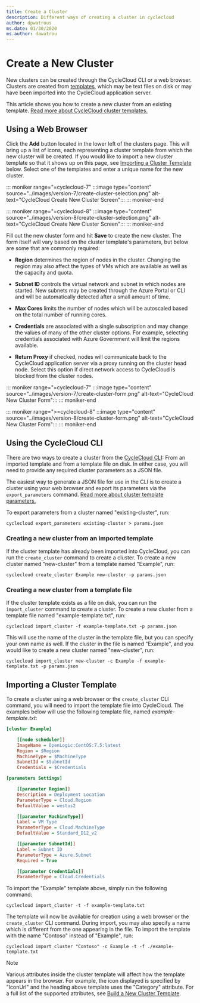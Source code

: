 ```yaml
---
title: Create a Cluster
description: Different ways of creating a cluster in cyclecloud
author: dpwatrous
ms.date: 01/30/2020
ms.author: dawatrou
---
```


# Create a New Cluster

New clusters can be created through the CycleCloud CLI or a web browser. Clusters are created from [templates](../cluster-references/cluster-template-reference.md), which may be text files on disk or may have been imported into the CycleCloud application server.

This article shows you how to create a new cluster from an existing template. [Read more about CycleCloud cluster templates.](../how-to/cluster-templates.md)

## Using a Web Browser

Click the **Add** button located in the lower left of the clusters page. This will bring up a list of icons, each representing a cluster template from which the new cluster will be created. If you would like to import a new cluster template so that it shows up on this page, see [Importing a Cluster Template](#importing-a-cluster-template) below. Select one of the templates and enter a unique name for the new cluster.

::: moniker range="=cyclecloud-7"
:::image type="content" source="../images/version-7/create-cluster-selection.png" alt-text="CycleCloud Create New Cluster Screen":::
::: moniker-end

::: moniker range="=cyclecloud-8"
:::image type="content" source="../images/version-8/create-cluster-selection.png" alt-text="CycleCloud Create New Cluster Screen":::
::: moniker-end


Fill out the new cluster form and hit **Save** to create the new cluster. The form itself will vary based on the cluster template's parameters, but below are some that are commonly required:

- **Region** determines the region of nodes in the cluster. Changing the region may also affect the types of VMs which are available as well as the capacity and quota.

- **Subnet ID** controls the virtual network and subnet in which nodes are started. New subnets may be created through the Azure Portal or CLI and will be automatically detected after a small amount of time.

- **Max Cores** limits the number of nodes which will be autoscaled based on the total number of running cores.

- **Credentials** are associated with a single subscription and may change the values of many of the other cluster options. For example, selecting credentials associated with Azure Government will limit the regions available.

- **Return Proxy** if checked, nodes will communicate back to the CycleCloud application server via a proxy running on the cluster head node. Select this option if direct network access to CycleCloud is blocked from the cluster nodes.

::: moniker range="=cyclecloud-7"
:::image type="content" source="../images/version-7/create-cluster-form.png" alt-text="CycleCloud New Cluster Form":::
::: moniker-end

::: moniker range=">=cyclecloud-8"
:::image type="content" source="../images/version-8/create-cluster-form.png" alt-text="CycleCloud New Cluster Form":::
::: moniker-end

## Using the CycleCloud CLI

There are two ways to create a cluster from the [CycleCloud CLI](../cli.md): From an imported template and from a template file on disk. In either case, you will need to provide any required cluster parameters as a JSON file.

The easiest way to generate a JSON file for use in the CLI is to create a cluster using your web browser and export its parameters via the `export_parameters` command. [Read more about cluster template parameters.](../how-to/cluster-templates.md#cluster-template-parameters)

To export parameters from a cluster named "existing-cluster", run:

``` CLI
cyclecloud export_parameters existing-cluster > params.json
```

### Creating a new cluster from an imported template

If the cluster template has already been imported into CycleCloud, you can run the `create_cluster` command to create a cluster. To create a new cluster named "new-cluster" from a template named "Example", run:

``` CLI
cyclecloud create_cluster Example new-cluster -p params.json
```

### Creating a new cluster from a template file

If the cluster template exists as a file on disk, you can run the `import_cluster` command to create a cluster. To create a new cluster from a template file named "example-template.txt", run:

``` CLI
cyclecloud import_cluster -f example-template.txt -p params.json
```

This will use the name of the cluster in the template file, but you can specify your own name as well. If the cluster in the file is named "Example", and you would like to create a new cluster named "new-cluster", run:

``` CLI
cyclecloud import_cluster new-cluster -c Example -f example-template.txt -p params.json
```

## Importing a Cluster Template

To create a cluster using a web browser or the `create_cluster` CLI command, you will need to import the template file into CycleCloud. The examples below will use the following template file, named *example-template.txt*:

``` ini
[cluster Example]

    [[node scheduler]]
    ImageName = OpenLogic:CentOS:7.5:latest
    Region = $Region
    MachineType = $MachineType
    SubnetId = $SubnetId
    Credentials = $Credentials

[parameters Settings]

    [[parameter Region]]
    Description = Deployment Location
    ParameterType = Cloud.Region
    DefaultValue = westus2

    [[parameter MachineType]]
    Label = VM Type
    ParameterType = Cloud.MachineType
    DefaultValue = Standard_D12_v2

    [[parameter SubnetId]]
    Label = Subnet ID
    ParameterType = Azure.Subnet
    Required = True

    [[parameter Credentials]]
    ParameterType = Cloud.Credentials
```

To import the "Example" template above, simply run the following command:

``` CLI
cyclecloud import_cluster -t -f example-template.txt
```

The template will now be available for creation using a web browser or the `create_cluster` CLI command. During import, you may also specify a name which is different from the one appearing in the file. To import the template with the name "Contoso" instead of "Example", run:

``` CLI
cyclecloud import_cluster "Contoso" -c Example -t -f ./example-template.txt
```

> [!NOTE]
> Various attributes inside the cluster template will affect how the template appears in the browser. For example, the icon displayed is specified by "IconUrl" and the heading above template uses the "Category" attribute. For a full list of the supported attributes, see [Build a New Cluster Template](~/cluster-references/cluster-reference.md).
